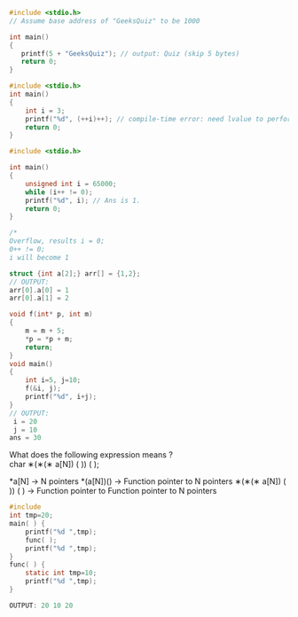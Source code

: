 ```C
#include <stdio.h>
// Assume base address of "GeeksQuiz" to be 1000

int main()
{
   printf(5 + "GeeksQuiz"); // output: Quiz (skip 5 bytes)
   return 0;
}
```

```C
#include <stdio.h>
int main()
{
    int i = 3;
    printf("%d", (++i)++); // compile-time error: need lvalue to perform increments
    return 0;
}
```

```C
#include <stdio.h>

int main()
{
    unsigned int i = 65000;
    while (i++ != 0);
    printf("%d", i); // Ans is 1.
    return 0;
}

/*
Overflow, results i = 0;
0++ != 0;
i will become 1
```

```C
struct {int a[2];} arr[] = {1,2};
// OUTPUT:
arr[0].a[0] = 1
arr[0].a[1] = 2
```

```C
void f(int* p, int m)
{
    m = m + 5;
    *p = *p + m;
    return;
}
void main()
{
    int i=5, j=10;
    f(&i, j);
    printf("%d", i+j);
}
// OUTPUT:
 i = 20
 j = 10
ans = 30
```

What does the following expression means ?   
char ∗(∗(∗ a[N]) ( )) ( );

\*a[N] -> N pointers
\*(a[N])() -> Function pointer to N pointers
∗(∗(∗ a[N]) ( )) ( ) -> Function pointer to Function pointer to N pointers

```C
#include   
int tmp=20;  
main( ) {  
	printf("%d ",tmp);  
	func( );  
	printf("%d ",tmp);  
}  
func( ) {  
	static int tmp=10;  
	printf("%d ",tmp);  
}

OUTPUT: 20 10 20
```